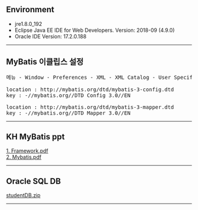 ## Environment
 - jre1.8.0_192
 - Eclipse Java EE IDE for Web Developers. Version: 2018-09 (4.9.0)
 - Oracle IDE  Version: 17.2.0.188
<hr>

## MyBatis 이클립스 설정
<pre>
메뉴 - Window - Preferences - XML - XML Catalog - User Specified Entries 에 아래 항목 add

location : http://mybatis.org/dtd/mybatis-3-config.dtd
key : -//mybatis.org//DTD Config 3.0//EN

location : http://mybatis.org/dtd/mybatis-3-mapper.dtd
key : -//mybatis.org//DTD Mapper 3.0//EN
</pre>
<hr>

## KH MyBatis ppt
[1. Framework.pdf](https://github.com/hanpotato/KH_myBatis_study/files/2941185/1.Framework.pdf)
<br>
[2. Mybatis.pdf](https://github.com/hanpotato/KH_myBatis_study/files/2941189/2.Mybatis.pdf)
<br>
<hr>

## Oracle SQL DB
[studentDB.zip](https://github.com/hanpotato/KH_myBatis_study/files/2944298/studentDB.zip)
<br>
<hr>
